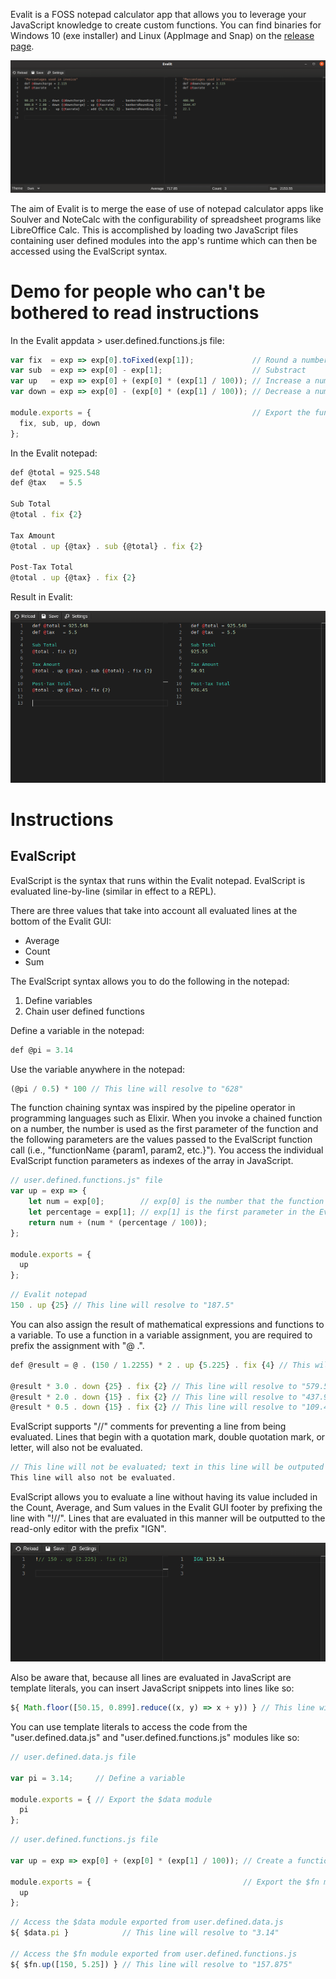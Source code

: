 Evalit is a FOSS notepad calculator app that allows you to leverage your JavaScript
knowledge to create custom functions. You can find binaries for Windows 10 (exe installer)
and Linux (AppImage and Snap) on the [release page](https://github.com/MTDonovan/Evalit/releases/tag/binaries).

![Alt text](screenshots/BasicExample.png)

The aim of Evalit is to merge the ease of use of notepad calculator apps like Soulver and
NoteCalc with the configurability of spreadsheet programs like LibreOffice Calc. This is
accomplished by loading two JavaScript files containing user defined modules into the
app's runtime which can then be accessed using the EvalScript syntax.

# Demo for people who can't be bothered to read instructions

In the Evalit appdata > user.defined.functions.js file:

``` js
var fix  = exp => exp[0].toFixed(exp[1]);             // Round a number to a specific point
var sub  = exp => exp[0] - exp[1];                    // Substract
var up   = exp => exp[0] + (exp[0] * (exp[1] / 100)); // Increase a number by a percentage
var down = exp => exp[0] - (exp[0] * (exp[1] / 100)); // Decrease a number by a percentage

module.exports = {                                    // Export the functions
  fix, sub, up, down
};
```

In the Evalit notepad:

``` js
def @total = 925.548
def @tax   = 5.5

Sub Total
@total . fix {2}

Tax Amount
@total . up {@tax} . sub {@total} . fix {2}

Post-Tax Total
@total . up {@tax} . fix {2}
```

Result in Evalit:

![Alt text](screenshots/InvoiceExample.png)

# Instructions

## EvalScript

EvalScript is the syntax that runs within the Evalit notepad. EvalScript is evaluated
line-by-line (similar in effect to a REPL).

There are three values that take into account all evaluated lines at the bottom of the
Evalit GUI:
- Average
- Count
- Sum

The EvalScript syntax allows you to do the following in the notepad:
1. Define variables
2. Chain user defined functions

Define a variable in the notepad:

``` js
def @pi = 3.14
```

Use the variable anywhere in the notepad:

``` js
(@pi / 0.5) * 100 // This line will resolve to "628"
```

The function chaining syntax was inspired by the pipeline operator in programming
languages such as Elixir. When you invoke a chained function on a number, the number is
used as the first parameter of the function and the following parameters are the values
passed to the EvalScript function call (i.e., "functionName {param1, param2, etc.}"). You
access the individual EvalScript function parameters as indexes of the array in
JavaScript.

``` js
// user.defined.functions.js" file
var up = exp => {
    let num = exp[0];        // exp[0] is the number that the function is being called on.
    let percentage = exp[1]; // exp[1] is the first parameter in the EvalScript function parameters (i.e. "up {param1}").
    return num + (num * (percentage / 100));
};

module.exports = {
  up
};
```

``` js
// Evalit notepad
150 . up {25} // This line will resolve to "187.5"
```

You can also assign the result of mathematical expressions and functions to a variable. To
use a function in a variable assignment, you are required to prefix the assignment with "@
.".

``` js
def @result = @ . (150 / 1.2255) * 2 . up {5.225} . fix {4} // This will assign the value "257.5887" to "@result"

@result * 3.0 . down {25} . fix {2} // This line will resolve to "579.57"
@result * 2.0 . down {15} . fix {2} // This line will resolve to "437.9"
@result * 0.5 . down {15} . fix {2} // This line will resolve to "109.48"
```

EvalScript supports "//" comments for preventing a line from being evaluated. Lines that
begin with a quotation mark, double quotation mark, or letter, will also not be evaluated.

``` js
// This line will not be evaluated; text in this line will be outputed to the read-only editor unchanged.
This line will also not be evaluated.
```

EvalScript allows you to evaluate a line without having its value included in the Count,
Average, and Sum values in the Evalit GUI footer by prefixing the line with "!//". Lines
that are evaluated in this manner will be outputted to the read-only editor with the
prefix "IGN".

![Alt text](screenshots/IGNExample.png)

Also be aware that, because all lines are evaluated in JavaScript are template literals,
you can insert JavaScript snippets into lines like so:

``` js
${ Math.floor([50.15, 0.899].reduce((x, y) => x + y)) } // This line will resolve to "51"
```

You can use template literals to access the code from the "user.defined.data.js" and
"user.defined.functions.js" modules like so:

``` js
// user.defined.data.js file

var pi = 3.14;     // Define a variable

module.exports = { // Export the $data module
  pi
};
```

``` js
// user.defined.functions.js file

var up = exp => exp[0] + (exp[0] * (exp[1] / 100)); // Create a function

module.exports = {                                  // Export the $fn module
  up
};
```

``` js
// Access the $data module exported from user.defined.data.js
${ $data.pi }            // This line will resolve to "3.14"

// Access the $fn module exported from user.defined.functions.js
${ $fn.up([150, 5.25]) } // This line will resolve to "157.875"
```
